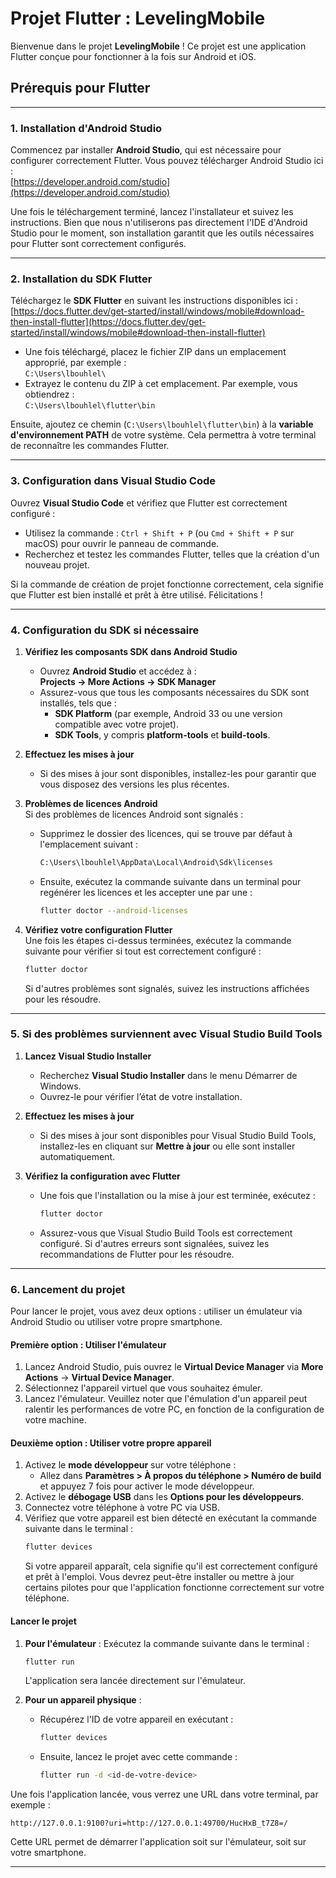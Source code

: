 # Projet Flutter : LevelingMobile

Bienvenue dans le projet **LevelingMobile** ! Ce projet est une application Flutter conçue pour fonctionner à la fois sur Android et iOS.

## Prérequis pour Flutter

---

### 1. Installation d'Android Studio
Commencez par installer **Android Studio**, qui est nécessaire pour configurer correctement Flutter. Vous pouvez télécharger Android Studio ici :  
[https://developer.android.com/studio](https://developer.android.com/studio)  

Une fois le téléchargement terminé, lancez l'installateur et suivez les instructions. Bien que nous n'utiliserons pas directement l'IDE d'Android Studio pour le moment, son installation garantit que les outils nécessaires pour Flutter sont correctement configurés.

---

### 2. Installation du SDK Flutter
Téléchargez le **SDK Flutter** en suivant les instructions disponibles ici :  
[https://docs.flutter.dev/get-started/install/windows/mobile#download-then-install-flutter](https://docs.flutter.dev/get-started/install/windows/mobile#download-then-install-flutter)  

- Une fois téléchargé, placez le fichier ZIP dans un emplacement approprié, par exemple :  
  `C:\Users\lbouhlel\`
- Extrayez le contenu du ZIP à cet emplacement. Par exemple, vous obtiendrez :  
  `C:\Users\lbouhlel\flutter\bin`

Ensuite, ajoutez ce chemin (`C:\Users\lbouhlel\flutter\bin`) à la **variable d'environnement PATH** de votre système. Cela permettra à votre terminal de reconnaître les commandes Flutter.

---

### 3. Configuration dans Visual Studio Code
Ouvrez **Visual Studio Code** et vérifiez que Flutter est correctement configuré :  
- Utilisez la commande : `Ctrl + Shift + P` (ou `Cmd + Shift + P` sur macOS) pour ouvrir le panneau de commande.  
- Recherchez et testez les commandes Flutter, telles que la création d'un nouveau projet.  

Si la commande de création de projet fonctionne correctement, cela signifie que Flutter est bien installé et prêt à être utilisé. Félicitations !

---

### 4. Configuration du SDK si nécessaire

1. **Vérifiez les composants SDK dans Android Studio**  
   - Ouvrez **Android Studio** et accédez à :  
     **Projects -> More Actions -> SDK Manager**  
   - Assurez-vous que tous les composants nécessaires du SDK sont installés, tels que :  
     - **SDK Platform** (par exemple, Android 33 ou une version compatible avec votre projet).  
     - **SDK Tools**, y compris **platform-tools** et **build-tools**.

2. **Effectuez les mises à jour**  
   - Si des mises à jour sont disponibles, installez-les pour garantir que vous disposez des versions les plus récentes.

3. **Problèmes de licences Android**  
   Si des problèmes de licences Android sont signalés :
   - Supprimez le dossier des licences, qui se trouve par défaut à l'emplacement suivant :  
     ```bash
     C:\Users\lbouhlel\AppData\Local\Android\Sdk\licenses
     ```
   - Ensuite, exécutez la commande suivante dans un terminal pour regénérer les licences et les accepter une par une :  
     ```bash
     flutter doctor --android-licenses
     ```

4. **Vérifiez votre configuration Flutter**  
   Une fois les étapes ci-dessus terminées, exécutez la commande suivante pour vérifier si tout est correctement configuré :  
   ```bash
   flutter doctor
   ```  
   Si d'autres problèmes sont signalés, suivez les instructions affichées pour les résoudre.

---

### 5. Si des problèmes surviennent avec Visual Studio Build Tools  
1. **Lancez Visual Studio Installer**  
   - Recherchez **Visual Studio Installer** dans le menu Démarrer de Windows.  
   - Ouvrez-le pour vérifier l’état de votre installation.  

2. **Effectuez les mises à jour**  
   - Si des mises à jour sont disponibles pour Visual Studio Build Tools, installez-les en cliquant sur **Mettre à jour** ou elle sont installer automatiquement.  

3. **Vérifiez la configuration avec Flutter**  
   - Une fois que l'installation ou la mise à jour est terminée, exécutez :  
     ```bash
     flutter doctor
     ```  
   - Assurez-vous que Visual Studio Build Tools est correctement configuré. Si d'autres erreurs sont signalées, suivez les recommandations de Flutter pour les résoudre.

---

### **6. Lancement du projet**

Pour lancer le projet, vous avez deux options : utiliser un émulateur via Android Studio ou utiliser votre propre smartphone.

#### **Première option : Utiliser l'émulateur**
1. Lancez Android Studio, puis ouvrez le **Virtual Device Manager** via **More Actions** -> **Virtual Device Manager**.
2. Sélectionnez l'appareil virtuel que vous souhaitez émuler.
3. Lancez l'émulateur. Veuillez noter que l'émulation d'un appareil peut ralentir les performances de votre PC, en fonction de la configuration de votre machine.

#### **Deuxième option : Utiliser votre propre appareil**
1. Activez le **mode développeur** sur votre téléphone :
   - Allez dans **Paramètres > À propos du téléphone > Numéro de build** et appuyez 7 fois pour activer le mode développeur.
2. Activez le **débogage USB** dans les **Options pour les développeurs**.
3. Connectez votre téléphone à votre PC via USB.
4. Vérifiez que votre appareil est bien détecté en exécutant la commande suivante dans le terminal :
   ```bash
   flutter devices
   ```
   Si votre appareil apparaît, cela signifie qu'il est correctement configuré et prêt à l'emploi. Vous devrez peut-être installer ou mettre à jour certains pilotes pour que l'application fonctionne correctement sur votre téléphone.

#### **Lancer le projet**
1. **Pour l'émulateur** : Exécutez la commande suivante dans le terminal :
   ```bash
   flutter run
   ```
   L'application sera lancée directement sur l'émulateur.

2. **Pour un appareil physique** :
   - Récupérez l'ID de votre appareil en exécutant :
     ```bash
     flutter devices
     ```
   - Ensuite, lancez le projet avec cette commande :
     ```bash
     flutter run -d <id-de-votre-device>
     ```

Une fois l'application lancée, vous verrez une URL dans votre terminal, par exemple :
```
http://127.0.0.1:9100?uri=http://127.0.0.1:49700/HucHxB_t7Z8=/
```
Cette URL permet de démarrer l'application soit sur l'émulateur, soit sur votre smartphone.

---
